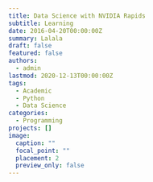```yaml
---
title: Data Science with NVIDIA Rapids
subtitle: Learning
date: 2016-04-20T00:00:00Z
summary: Lalala
draft: false
featured: false
authors:
  - admin
lastmod: 2020-12-13T00:00:00Z
tags:
  - Academic
  - Python
  - Data Science
categories:
  - Programming
projects: []
image:
  caption: ""
  focal_point: ""
  placement: 2
  preview_only: false
---
```




